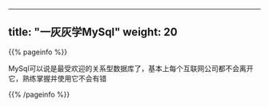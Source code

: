 
---
title: "一灰灰学MySql"
weight: 20
---

{{% pageinfo %}}

MySql可以说是最受欢迎的关系型数据库了，基本上每个互联网公司都不会离开它，熟练掌握并使用它不会有错

{{% /pageinfo %}}
